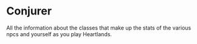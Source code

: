 # Conjurer


All the information about the classes that make up the stats of the various npcs and yourself as you play Heartlands.